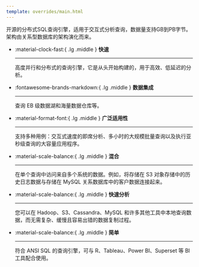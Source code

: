 ```yaml
---
template: overrides/main.html
---
```


开源的分布式SQL查询引擎，适用于交互式分析查询，数据量支持GB到PB字节。架构由关系型数据库的架构演化而来。

<div class="grid cards" markdown>

- :material-clock-fast:{ .lg .middle } __快速__

    ---

    高度并行和分布式的查询引擎，它是从头开始构建的，用于高效、低延迟的分析。

- :fontawesome-brands-markdown:{ .lg .middle } __数据集成__

    ---

    查询 EB 级数据湖和海量数据仓库等。

- :material-format-font:{ .lg .middle } __广泛适用性__

    ---

    支持多种用例：交互式速度的即席分析、多小时的大规模批量查询以及执行亚秒级查询的大容量应用程序。

- :material-scale-balance:{ .lg .middle } __混合__

    ---

    在单个查询中访问来自多个系统的数据。例如，将存储在 S3 对象存储中的历史日志数据与存储在 MySQL 关系数据库中的客户数据连接起来。

- :material-scale-balance:{ .lg .middle } __快速分析__

    ---

    您可以在 Hadoop、S3、Cassandra、MySQL 和许多其他工具中本地查询数据，而无需复杂、缓慢且容易出错的数据复制过程。


- :material-scale-balance:{ .lg .middle } __简单__

    ---

    符合 ANSI SQL 的查询引擎，可与 R、Tableau、Power BI、Superset 等 BI 工具配合使用。

</div>